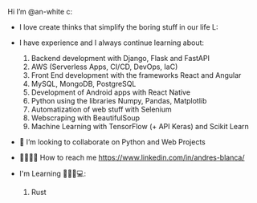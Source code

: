 Hi I’m @an-white c:
- I love create thinks that simplify the boring stuff in our life L:
- I have experience and I always continue learning about:
  1.  Backend development with Django, Flask and FastAPI
  2.  AWS (Serverless Apps, CI/CD, DevOps, IaC)
  3.  Front End development with the frameworks React and Angular
  4.  MySQL, MongoDB, PostgreSQL
  5.  Development of Android apps with React Native
  6.  Python using the libraries Numpy, Pandas, Matplotlib
  7.  Automatization of web stuff with Selenium
  8.  Webscraping with BeautifulSoup
  9.  Machine Learning with TensorFlow (+ API Keras) and Scikit Learn

- 🥽 I’m looking to collaborate on Python and Web Projects
- 🙋‍♂️🙋‍♀️ How to reach me https://www.linkedin.com/in/andres-blanca/

- I'm Learning 👨‍🎓🔜💻:
  1. Rust
<!---
an-white/an-white is a ✨ special ✨ repository because its `README.md` (this file) appears on your GitHub profile.
You can click the Preview link to take a look at your changes.
--->
